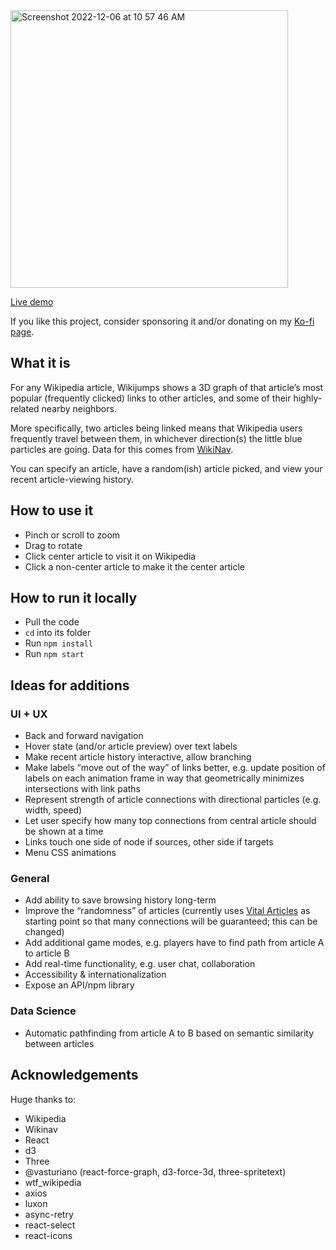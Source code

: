 <img width="444" alt="Screenshot 2022-12-06 at 10 57 46 AM" src="https://user-images.githubusercontent.com/16053305/206032613-ed67b49c-cb44-46df-b444-3a7b5777e0e5.png">

[Live demo](wikijumps.com)

If you like this project, consider sponsoring it and/or donating on my [Ko-fi page](https://ko-fi.com/tylerb1).

## What it is

For any Wikipedia article, Wikijumps shows a 3D graph of that article’s most popular (frequently clicked) links to other articles, and some of their highly-related nearby neighbors. 

More specifically, two articles being linked means that Wikipedia users frequently travel between them, in whichever direction(s) the little blue particles are going. Data for this comes from [WikiNav](wikinav.toolforge.org).

You can specify an article, have a random(ish) article picked, and view your recent article-viewing history.

## How to use it

- Pinch or scroll to zoom
- Drag to rotate
- Click center article to visit it on Wikipedia
- Click a non-center article to make it the center article

## How to run it locally

- Pull the code
- `cd` into its folder
- Run `npm install`
- Run `npm start`

## Ideas for additions

### UI + UX
- Back and forward navigation
- Hover state (and/or article preview) over text labels
- Make recent article history interactive, allow branching
- Make labels “move out of the way” of links better, e.g. update position of labels on each animation frame in way that geometrically minimizes intersections with link paths
- Represent strength of article connections with directional particles (e.g. width, speed)
- Let user specify how many top connections from central article should be shown at a time
- Links touch one side of node if sources, other side if targets
- Menu CSS animations

### General
- Add ability to save browsing history long-term
- Improve the “randomness” of articles (currently uses [Vital Articles](https://en.wikipedia.org/wiki/Wikipedia:Vital_articles) as starting point so that many connections will be guaranteed; this can be changed)
- Add additional game modes, e.g. players have to find path from article A to article B
- Add real-time functionality, e.g. user chat, collaboration
- Accessibility & internationalization
- Expose an API/npm library

### Data Science 
- Automatic pathfinding from article A to B based on semantic similarity between articles

## Acknowledgements

Huge thanks to:
- Wikipedia
- Wikinav
- React
- d3
- Three
- @vasturiano (react-force-graph, d3-force-3d, three-spritetext)
- wtf_wikipedia
- axios
- luxon
- async-retry
- react-select
- react-icons
